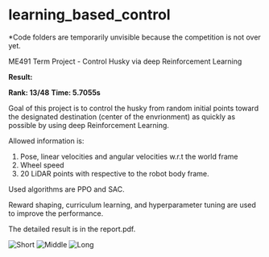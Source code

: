 # learning_based_control
*Code folders are temporarily unvisible because the competition is not over yet.

ME491 Term Project - Control Husky via deep Reinforcement Learning

**Result:**

**Rank: 13/48**
**Time: 5.7055s**


Goal of this project is to control the husky from random initial points toward the designated destination (center of the envrionment) as quickly as possible by using deep Reinforcement Learning.

Allowed information is:  
1. Pose, linear velocities and angular velocities w.r.t the world frame
2. Wheel speed
3. 20 LiDAR points with respective to the robot body frame.

Used algorithms are PPO and SAC. 

Reward shaping, curriculum learning, and hyperparameter tuning are used to improve the performance.

The detailed result is in the report.pdf.

![Short](https://user-images.githubusercontent.com/45442859/145036329-4c304298-eef6-4512-862f-e8c4a4cf16a2.gif)
![Middle](https://user-images.githubusercontent.com/45442859/145036426-925de79f-f9bd-483e-9aca-01b6cbbfad76.gif)
![Long](https://user-images.githubusercontent.com/45442859/145036659-1cf720d3-c27e-4d6c-b375-5a5674aa26d4.gif)
